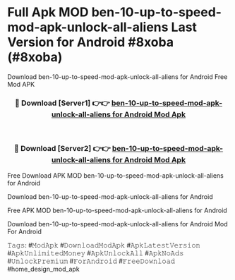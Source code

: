 # Full Apk MOD ben-10-up-to-speed-mod-apk-unlock-all-aliens Last Version for Android #8xoba (#8xoba)
Download ben-10-up-to-speed-mod-apk-unlock-all-aliens for Android Free Mod APK

<div align="center">
<h3>🔴 Download [Server1] 👉👉 <a href="https://apps.libra.edu.pl?title=ben-10-up-to-speed-mod-apk-unlock-all-aliens&ref=18F">ben-10-up-to-speed-mod-apk-unlock-all-aliens for Android Mod Apk</a></h3><br>

<h3>🔴 Download [Server2] 👉👉 <a href="https://apps.libra.edu.pl?title=ben-10-up-to-speed-mod-apk-unlock-all-aliens&ref=18F">ben-10-up-to-speed-mod-apk-unlock-all-aliens for Android Mod Apk</a></h3>
</div>


Free Download APK MOD ben-10-up-to-speed-mod-apk-unlock-all-aliens for Android

Download ben-10-up-to-speed-mod-apk-unlock-all-aliens for Android 

Free APK MOD ben-10-up-to-speed-mod-apk-unlock-all-aliens for Android 

Download ben-10-up-to-speed-mod-apk-unlock-all-aliens for Android Mod For Android

𝚃𝚊𝚐𝚜: #𝙼𝚘𝚍𝙰𝚙𝚔 #𝙳𝚘𝚠𝚗𝚕𝚘𝚊𝚍𝙼𝚘𝚍𝙰𝚙𝚔 #𝙰𝚙𝚔𝙻𝚊𝚝𝚎𝚜𝚝𝚅𝚎𝚛𝚜𝚒𝚘𝚗 #𝙰𝚙𝚔𝚄𝚗𝚕𝚒𝚖𝚒𝚝𝚎𝚍𝙼𝚘𝚗𝚎𝚢 #𝙰𝚙𝚔𝚄𝚗𝚕𝚘𝚌𝚔𝙰𝚕𝚕 #𝙰𝚙𝚔𝙽𝚘𝙰𝚍𝚜 #𝚄𝚗𝚕𝚘𝚌𝚔𝙿𝚛𝚎𝚖𝚒𝚞𝚖 #𝙵𝚘𝚛𝙰𝚗𝚍𝚛𝚘𝚒𝚍 #𝙵𝚛𝚎𝚎𝙳𝚘𝚠𝚗𝚕𝚘𝚊𝚍 #home_design_mod_apk